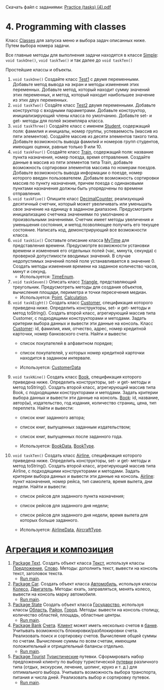 Скачать файл с заданиями: [Practice (tasks) (4).pdf](https://github.com/pp8a/Introduction-to-Java/files/10314747/Practice.tasks.4.pdf)
# 4. Programming with classes
Класс [Classes](https://github.com/pp8a/Introduction-to-Java/blob/main/Classes/src/Classes.java) для запуска меню и выбора задач описанных ниже. Путем выбора номера задачи. 

Все главные методы для выполнения задачи находятся в классе [Simple](https://github.com/pp8a/Introduction-to-Java/blob/main/Classes/src/Simple.java): ```void taskOne()```, ```void taskTwo()``` и так далее до ```void taskTen()```

Простейшие классы и объекты.
1. ```void taskOne()``` Создайте класс [Test1](https://github.com/pp8a/Introduction-to-Java/blob/main/Classes/src/Test1.java) с двумя переменными. Добавьте метод вывода на экран и методы изменения этих переменных. Добавьте метод, который находит сумму значений этих переменных, и метод, который находит наибольшее значение из этих двух переменных.
2. ```void taskTwo()``` Создйте класс [Test2](https://github.com/pp8a/Introduction-to-Java/blob/main/Classes/src/Test2.java) двумя переменными. Добавьте конструктор с входными параметрами. Добавьте конструктор, инициализирующий члены класса по умолчанию. Добавьте set- и get- методы для полей экземпляра класса.
3. ```void taskThree()``` Создайте класс с именем [Student](https://github.com/pp8a/Introduction-to-Java/blob/main/Classes/src/Student.java), содержащий поля: фамилия и инициалы, номер группы, успеваемость (массив из пяти элементов). Создайте массив из десяти элементов такого типа. Добавьте возможность вывода фамилий и номеров групп студентов, имеющих оценки, равные только 9 или 10.
4. ```void taskFour()``` Создайте класс [Train](https://github.com/pp8a/Introduction-to-Java/blob/main/Classes/src/Train.java), содержащий поля: название пункта назначения, номер поезда, время отправления.
Создайте данные в массив из пяти элементов типа Train, добавьте возможность сортировки элементов массива по номерам поездов. Добавьте возможность вывода информации о поезде, номер которого введен пользователем.
Добавьте возможность сортировки массив по пункту назначения, причем поезда с одинаковыми пунктами назначения должны быть упорядочены по времени отправления.
5. ```void taskFive()``` Опишите класс [DecimalCounter](https://github.com/pp8a/Introduction-to-Java/blob/main/Classes/src/DecimalCounter.java), реализующий десятичный счетчик, который может увеличивать или уменьшать свое значение на единицу в заданном диапазоне. Предусмотрите инициализацию счетчика значениями по умолчанию и
произвольными значениями. Счетчик имеет методы увеличения и уменьшения состояния, и метод позволяющее получить его текущее состояние. Написать код, демонстрирующий все возможности класса.
6. ```void taskSix()``` Составьте описание класса [MyTime](https://github.com/pp8a/Introduction-to-Java/blob/main/Classes/src/MyTime.java) для представления времени. Предусмотрте возможности установки времени и изменения его отдельных полей (час, минута, секунда) с проверкой допустимости вводимых значений. В случае недопустимых значений полей поле устанавливается в значение 0. Создать методы изменения времени на заданное количество часов, минут и секунд.
    * Используется: [TimeEnum](https://github.com/pp8a/Introduction-to-Java/blob/main/Classes/src/TimeEnum.java).
7. ```void taskSeven()``` Описать класс [Triangle](https://github.com/pp8a/Introduction-to-Java/blob/main/Classes/src/Triangle.java), представляющий треугольник. Предусмотреть методы для создания объектов, вычисления площади, периметра и точки пересечения медиан.
    * Используется: [Point](https://github.com/pp8a/Introduction-to-Java/blob/main/Classes/src/Point.java), [Calculation](https://github.com/pp8a/Introduction-to-Java/blob/main/Classes/src/Calculation.java).
8. ```void taskEight()``` Создать класс [Customer](https://github.com/pp8a/Introduction-to-Java/blob/main/Classes/src/Customer.java), спецификация которого приведена ниже. Определить конструкторы, set- и get- методы и метод toString(). Создать второй класс, агрегирующий массив типа Customer, с подходящими конструкторами
и методами. Задать критерии выбора данных и вывести эти данные на консоль.
Класс [Customer](https://github.com/pp8a/Introduction-to-Java/blob/main/Classes/src/Customer.java): id, фамилия, имя, отчество, адрес, номер кредитной карточки, номер банковского счета.
Найти и вывести:
    * список покупателей в алфавитном порядке;
    * список покупателей, у которых номер кредитной карточки находится в заданном интервале.
    
    * Используется: [CustomerData](https://github.com/pp8a/Introduction-to-Java/blob/main/Classes/src/CustomerData.java)
9. ```void taskNine()``` Создать класс [Book](https://github.com/pp8a/Introduction-to-Java/blob/main/Classes/src/Book.java), спецификация которого приведена ниже. Определить конструкторы, set- и get- методы и метод toString(). Создать второй класс, агрегирующий массив типа Book, с подходящими конструкторами и
методами. Задать критерии выбора данных и вывести эти данные на консоль.
[Book](https://github.com/pp8a/Introduction-to-Java/blob/main/Classes/src/Book.java): id, название, автор(ы), издательство, год издания, количество страниц, цена, тип переплета.
Найти и вывести:
    * список книг заданного автора;
    * список книг, выпущенных заданным издательством;
    * список книг, выпущенных после заданного года.
    
    * Используется: [BookData](https://github.com/pp8a/Introduction-to-Java/blob/main/Classes/src/BookData.java), [BookType](https://github.com/pp8a/Introduction-to-Java/blob/main/Classes/src/BookType.java).
10. ```void taskTen()``` Создать класс [Airline](https://github.com/pp8a/Introduction-to-Java/blob/main/Classes/src/Airline.java), спецификация которого приведена ниже. Определить конструкторы, set- и get- методы и метод toString(). Создать второй класс, агрегирующий массив типа Airline, с подходящими конструкторами и
методами. Задать критерии выбора данных и вывести эти данные на консоль.
[Airline](https://github.com/pp8a/Introduction-to-Java/blob/main/Classes/src/Airline.java): пункт назначения, номер рейса, тип самолета, время вылета, дни недели.
Найти и вывести:
    * список рейсов для заданного пункта назначения;
    * список рейсов для заданного дня недели;
    * список рейсов для заданного дня недели, время вылета для которых больше заданного.
    
    * Используется: [AirlineData](https://github.com/pp8a/Introduction-to-Java/blob/main/Classes/src/AirlineData.java), [AircraftType](https://github.com/pp8a/Introduction-to-Java/blob/main/Classes/src/AircraftType.java).
# [Агрегация и композиция](https://github.com/pp8a/Introduction-to-Java/tree/main/Classes/src/AggregationComposition)
1. [Package Text](https://github.com/pp8a/Introduction-to-Java/tree/main/Classes/src/AggregationComposition/Text). Создать объект класса [Текст](https://github.com/pp8a/Introduction-to-Java/blob/main/Classes/src/AggregationComposition/Text/Text.java), используя классы [Предложение](https://github.com/pp8a/Introduction-to-Java/blob/main/Classes/src/AggregationComposition/Text/Sentence.java), [Слово](https://github.com/pp8a/Introduction-to-Java/blob/main/Classes/src/AggregationComposition/Text/Word.java). Методы: дополнить текст, вывести на консоль текст, заголовок текста.
    * [Run main](https://github.com/pp8a/Introduction-to-Java/blob/main/Classes/src/AggregationComposition/Text/main.java).
2. [Package Car](https://github.com/pp8a/Introduction-to-Java/tree/main/Classes/src/AggregationComposition/Car). Создать объект класса [Автомобиль](https://github.com/pp8a/Introduction-to-Java/blob/main/Classes/src/AggregationComposition/Car/Car.java), используя классы [Колесо](https://github.com/pp8a/Introduction-to-Java/blob/main/Classes/src/AggregationComposition/Car/Wheel.java), [Двигатель](https://github.com/pp8a/Introduction-to-Java/blob/main/Classes/src/AggregationComposition/Car/Engine.java). Методы: ехать, заправляться, менять колесо, вывести на консоль марку автомобиля.
    * [Run main](https://github.com/pp8a/Introduction-to-Java/blob/main/Classes/src/AggregationComposition/Car/main.java).
3. [Package State](https://github.com/pp8a/Introduction-to-Java/tree/main/Classes/src/AggregationComposition/State) Создать объект класса [Государство](https://github.com/pp8a/Introduction-to-Java/blob/main/Classes/src/AggregationComposition/State/State.java), используя классы [Область](https://github.com/pp8a/Introduction-to-Java/blob/main/Classes/src/AggregationComposition/State/Region.java), [Район](https://github.com/pp8a/Introduction-to-Java/blob/main/Classes/src/AggregationComposition/State/District.java), [Город](https://github.com/pp8a/Introduction-to-Java/blob/main/Classes/src/AggregationComposition/State/City.java). Методы: вывести на консоль столицу, количество областей, площадь, областные центры.
    * [Run main](https://github.com/pp8a/Introduction-to-Java/blob/main/Classes/src/AggregationComposition/State/main.java).
4. [Package Bank](https://github.com/pp8a/Introduction-to-Java/tree/main/Classes/src/AggregationComposition/Bank) [Счета](https://github.com/pp8a/Introduction-to-Java/blob/main/Classes/src/AggregationComposition/Bank/Account.java). [Клиент](https://github.com/pp8a/Introduction-to-Java/blob/main/Classes/src/AggregationComposition/Bank/Customer.java) может иметь несколько счетов в [банке](https://github.com/pp8a/Introduction-to-Java/blob/main/Classes/src/AggregationComposition/Bank/Bank.java). Учитывать возможность блокировки/разблокировки
счета. Реализовать поиск и сортировку счетов. Вычисление общей суммы по счетам. Вычисление суммы по всем счетам, имеющим положительный и отрицательный балансы отдельно.
    * [Run main](https://github.com/pp8a/Introduction-to-Java/blob/main/Classes/src/AggregationComposition/Bank/main.java).
5. [Package Tourist](https://github.com/pp8a/Introduction-to-Java/tree/main/Classes/src/AggregationComposition/Tourist) [Туристические](https://github.com/pp8a/Introduction-to-Java/blob/main/Classes/src/AggregationComposition/Tourist/Tourist.java) путевки. Сформировать набор предложений клиенту по выбору туристической [путевки](https://github.com/pp8a/Introduction-to-Java/blob/main/Classes/src/AggregationComposition/Tourist/Voucher.java) различного типа (отдых, экскурсии, лечение, шопинг, круиз и т. д.) для оптимального выбора. Учитывать возможность выбора транспорта, питания и числа дней. Реализовать выбор и сортировку путевок.
    * [Run main](https://github.com/pp8a/Introduction-to-Java/blob/main/Classes/src/AggregationComposition/Tourist/main.java).
